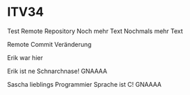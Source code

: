 # ITV34
Test Remote Repository
Noch mehr Text
Nochmals mehr Text

Remote Commit Veränderung

Erik war hier

Erik ist ne Schnarchnase! GNAAAA 

Sascha lieblings Programmier Sprache ist C! GNAAAA
